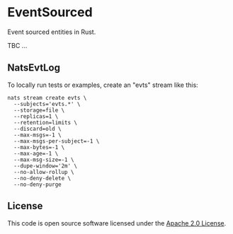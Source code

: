 # EventSourced

Event sourced entities in Rust.

TBC ...

## NatsEvtLog

To locally run tests or examples, create an "evts" stream like this:

```
nats stream create evts \
  --subjects='evts.*' \
  --storage=file \
  --replicas=1 \
  --retention=limits \
  --discard=old \
  --max-msgs=-1 \
  --max-msgs-per-subject=-1 \
  --max-bytes=-1 \
  --max-age=-1 \
  --max-msg-size=-1 \
  --dupe-window='2m' \
  --no-allow-rollup \
  --no-deny-delete \
  --no-deny-purge
```

## License ##

This code is open source software licensed under the [Apache 2.0 License](http://www.apache.org/licenses/LICENSE-2.0.html).
